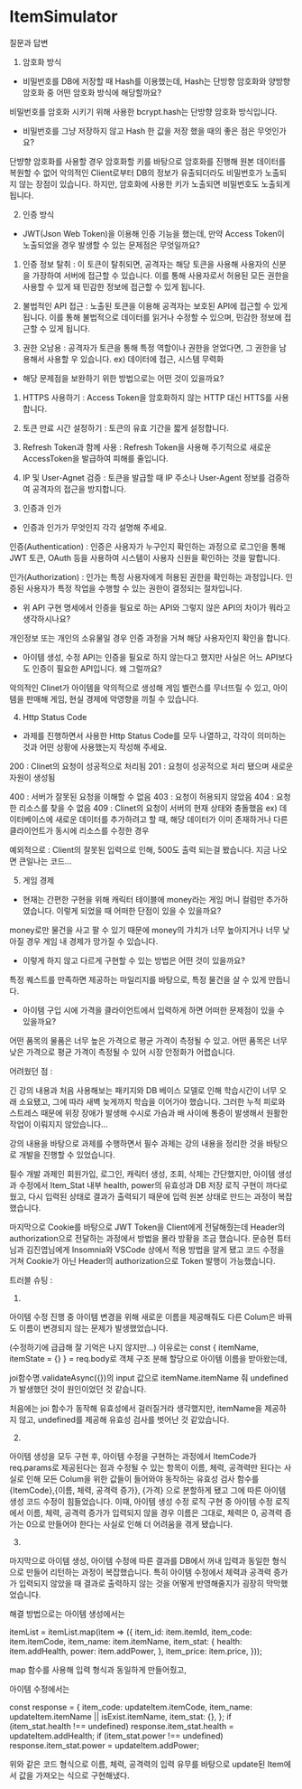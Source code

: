# ItemSimulator

질문과 답변

1. 암호화 방식

- 비밀번호를 DB에 저장할 때 Hash를 이용했는데, Hash는 단방향 암호화와 양방향 암호화 중 어떤 암호화 방식에 해당할까요?

비밀번호를 암호화 시키기 위해 사용한 bcrypt.hash는 단방향 암호화 방식입니다.

- 비밀번호를 그냥 저장하지 않고 Hash 한 값을 저장 했을 때의 좋은 점은 무엇인가요?

단뱡향 암호화를 사용할 경우 암호화할 키를 바탕으로 암호화를 진행해 원본 데이터를 복원할 수 없어 악의적인 Client로부터 DB의 정보가 유출되더라도 비밀번호가 노출되지 않는 장점이 있습니다. 하지만, 암호화에 사용한 키가 노출되면 비밀번호도 노출되게 됩니다.

2. 인증 방식

- JWT(Json Web Token)을 이용해 인증 기능을 했는데, 만약 Access Token이 노출되었을 경우 발생할 수 있는 문제점은 무엇일까요?

1. 인증 정보 탈취 : 이 토큰이 탈취되면, 공격자는 해당 토큰을 사용해 사용자의 신분을 가장하여 서버에 접근할 수 있습니다. 이를 통해 사용자로서 허용된 모든 권한을 사용할 수 있게 돼 민감한 정보에 접근할 수 있게 됩니다.

2. 불법적인 API 접근 : 노출된 토큰을 이용해 공격자는 보호된 API에 접근할 수 있게 됩니다. 이를 통해 불법적으로 데이터를 읽거나 수정할 수 있으며, 민감한 정보에 접근할 수 있게 됩니다.

3. 권한 오남용 : 공격자가 토큰을 통해 특정 역할이나 권한을 얻었다면, 그 권한을 남용해서 사용할 우 있습니다. ex) 데이터에 접근, 시스템 무력화

- 해당 문제점을 보완하기 위한 방법으로는 어떤 것이 있을까요?

1. HTTPS 사용하기 : Access Token을 암호화하지 않는 HTTP 대신 HTTS를 사용합니다.

2. 토큰 만료 시간 설정하기 : 토큰의 유효 기간을 짧게 설정합니다.

3. Refresh Token과 함께 사용 : Refresh Token을 사용해 주기적으로 새로운 AccessToken을 발급하여 피해를 줄입니다.

4. IP 및 User-Agnet 검증 : 토큰을 발급할 때 IP 주소나 User-Agent 정보를 검증하여 공격자의 접근을 방지합니다.

3) 인증과 인가

- 인증과 인가가 무엇인지 각각 설명해 주세요.

인증(Authentication) : 인증은 사용자가 누구인지 확인하는 과정으로 로그인을 통해
JWT 토큰, OAuth 등을 사용하여 시스템이 사용자 신원을 확인하는 것을 말합니다.

인가(Authorization) : 인가는 특정 사용자에게 허용된 권한을 확인하는 과정입니다.
인증된 사용자가 특정 작업을 수행할 수 있는 권한이 결정되는 절차입니다.

- 위 API 구현 명세에서 인증을 필요로 하는 API와 그렇지 않은 API의 차이가 뭐라고 생각하시나요?

개인정보 또는 개인의 소유물일 경우 인증 과정을 거쳐 해당 사용자인지 확인을 합니다.

- 아이템 생성, 수정 API는 인증을 필요로 하지 않는다고 했지만 사실은 어느 API보다도 인증이 필요한 API입니다. 왜 그럴까요?

악의적인 Clinet가 아이템을 악의적으로 생성해 게임 벨런스를 무너뜨릴 수 있고,
아이템을 판매해 게임, 현실 경제에 악영향을 끼칠 수 있습니다.

4. Http Status Code

- 과제를 진행하면서 사용한 Http Status Code를 모두 나열하고, 각각이 의미하는 것과 어떤 상황에 사용했는지 작성해 주세요.

200 : Clinet의 요청이 성공적으로 처리됨
201 : 요청이 성공적으로 처리 됐으며 새로운 자원이 생성됨

400 : 서버가 잘못된 요청을 이해할 수 없음
403 : 요청이 허용되지 않았음
404 : 요청한 리소스를 찾을 수 없음
409 : Clinet의 요청이 서버의 현재 상태와 충돌했음
ex) 데이터베이스에 새로운 데이터를 추가하려고 할 때,
해당 데이터가 이미 존재하거나 다른 클라이언트가 동시에 리소스를 수정한 경우

예외적으로 : Client의 잘못된 입력으로 인해,
500도 출력 되는걸 봤습니다. 지금 나오면 큰일나는 코드...

5. 게임 경제

- 현재는 간편한 구현을 위해 캐릭터 테이블에 money라는 게임 머니 컬럼만 추가하였습니다.
  이렇게 되었을 때 어떠한 단점이 있을 수 있을까요?

money로만 물건을 사고 팔 수 있기 때문에 money의 가치가 너무 높아지거나 너무 낮아질 경우 게임 내 경제가 망가질 수 있습니다.

- 이렇게 하지 않고 다르게 구현할 수 있는 방법은 어떤 것이 있을까요?

특정 퀘스트를 만족하면 제공하는 마일리지를 바탕으로, 특정 물건을 살 수 있게 만듭니다.

- 아이템 구입 시에 가격을 클라이언트에서 입력하게 하면 어떠한 문제점이 있을 수 있을까요?

어떤 품목의 물품은 너무 높은 가격으로 평균 가격이 측정될 수 있고.
어떤 품목은 너무 낮은 가격으로 평균 가격이 측정될 수 있어
시장 안정화가 어렵습니다.

어려웠던 점 :

긴 강의 내용과 처음 사용해보는 패키지와 DB 베이스 모델로 인해 학습시간이 너무 오래 소요됐고, 그에 따라 새벽 늦게까지 학습을 이어가야 했습니다. 그러한 누적 피로와 스트레스 때문에 위장 장애가 발생해 수시로 가슴과 배 사이에 통증이 발생해서 원활한 작업이 이뤄지지 않았습니다...

강의 내용을 바탕으로 과제를 수행하면서 필수 과제는 강의 내용을 정리한 것을 바탕으로 개발을 진행할 수 있었습니다.

필수 개발 과제인 회원가입, 로그인, 캐릭터 생성, 조회, 삭제는 간단했지만,
아이템 생성과 수정에서 Item_Stat 내부 health,
power의 유효성과 DB 저장 로직 구현이 까다로웠고,
다시 입력된 상태로 결과가 출력되기 때문에 입력 원본 상태로 만드는 과정이 복잡했습니다.

마지막으로 Cookie를 바탕으로 JWT Token을 Client에게 전달해줬는데 Header의 authorization으로 전달하는 과정에서 방법을 몰라 방황을 조금 했습니다.
문승현 튜터님과 김진엽님에게 Insomnia와 VSCode 상에서 적용 방법을 알게 됐고
코드 수정을 거쳐 Cookie가 아닌 Header의 authorization으로 Token 발행이 가능했습니다.

트러블 슈팅 :

1.

아이템 수정 진행 중 아이템 변경을 위해 새로운 이름을 제공해줘도 다른 Colum은 바꿔도 이름이 변경되지 않는 문제가 발생했었습니다.

(수정하기에 급급해 잘 기억은 나지 않지만...)
이유로는 const { itemName, itemState = {} } = req.body로
객체 구조 분해 할당으로 아이템 이름을 받아왔는데,

joi함수명.validateAsync({})의 input 값으로 itemName.itemName 줘
undefined가 발생했던 것이 원인이었던 것 같습니다.

처음에는 joi 함수가 동작해 유효성에서 걸러질거라 생각했지만,
itemName을 제공하지 않고, undefined를 제공해 유효성 검사를 벗어난 것 같았습니다.

2.

아이템 생성을 모두 구현 후, 아이템 수정을 구현하는 과정에서
ItemCode가 req.params로 제공된다는 점과 수정될 수 있는 항목이
이름, 체력, 공격력만 된다는 사실로 인해 모든 Colum을 위한 값들이
들어와야 동작하는 유효성 검사 함수를 {ItemCode},{이름, 체력, 공격력 증가}, {가격}
으로 분할하게 됐고 그에 따른 아이템 생성 코드 수정이 힘들었습니다.
이때, 아이템 생성 수정 로직 구현 중 아이템 수정 로직에서
이름, 체력, 공격력 증가가 입력되지 않을 경우 이름은 그대로,
체력은 0, 공격력 증가는 0으로 만들어야 한다는 사실로 인해 더 어려움을 겪게 됐습니다.

3.

마지막으로 아이템 생성, 아이템 수정에 따른 결과를 DB에서 꺼내
입력과 동일한 형식으로 만들어 리턴하는 과정이 복잡했습니다.
특히 아이템 수정에서 체력과 공격력 증가가 입력되지 않았을 때
결과로 출력하지 않는 것을 어떻게 반영해줄지가 굉장히 막막했었습니다.

해결 방법으로는 아이템 생성에서는

itemList = itemList.map(item => ({
item_id: item.itemId,
item_code: item.itemCode,
item_name: item.itemName,
item_stat: {
health: item.addHealth,
power: item.addPower,
},
item_price: item.price,
}));

map 함수를 사용해 입력 형식과 동일하게 만들어줬고,

아이템 수정에서는

const response = {
item_code: updateItem.itemCode,
item_name: updateItem.itemName || isExist.itemName,
item_stat: {},
};
if (item_stat.health !== undefined)
response.item_stat.health = updateItem.addHealth;
if (item_stat.power !== undefined)
response.item_stat.power = updateItem.addPower;

위와 같은 코드 형식으로 이름, 체력, 공격력의 입력 유무를 바탕으로
update된 Item에서 값을 가져오는 식으로 구현해냈다.
